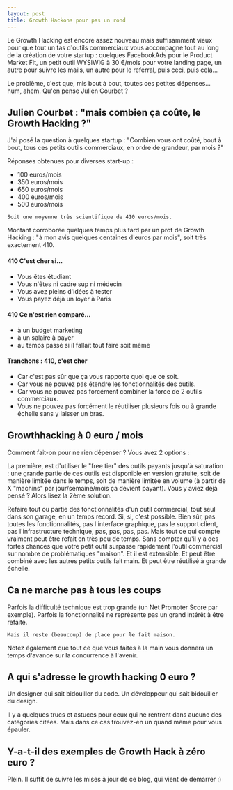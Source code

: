 ```yaml
---
layout: post
title: Growth Hackons pour pas un rond
---
```



Le Growth Hacking est encore assez nouveau mais suffisamment vieux pour que tout un tas d'outils commerciaux vous accompagne tout au long de la création de votre startup : quelques  FacebookAds pour le Product Market Fit, un petit outil WYSIWIG à 30 €/mois pour votre landing page, un autre pour suivre les mails, un autre pour le referral, puis ceci, puis cela...

Le problème, c'est que, mis bout à bout, toutes ces petites dépenses… hum, ahem. Qu'en pense Julien Courbet ?

## Julien Courbet : "mais combien ça coûte, le Growth Hacking ?"

J'ai posé la question à quelques startup  : "Combien vous ont coûté, bout à bout, tous ces petits outils commerciaux, en ordre de grandeur, par mois  ?"

Réponses obtenues pour diverses start-up :

* 100 euros/mois
* 350 euros/mois
* 650 euros/mois
* 400 euros/mois
* 500 euros/mois

~~~
Soit une moyenne très scientifique de 410 euros/mois.
~~~

Montant corroborée quelques temps plus tard par un prof de Growth Hacking : "à mon avis quelques centaines d'euros par mois", soit très exactement 410.


#### 410 C'est cher si...

* Vous êtes étudiant
* Vous n'êtes ni cadre sup ni médecin
* Vous avez pleins d'idées à tester
* Vous payez déjà un loyer à Paris

#### 410 Ce n'est rien comparé...

* à un budget marketing
* à un salaire à payer
* au temps passé si il fallait tout faire soit même

#### Tranchons : 410, c'est cher

* Car c'est pas sûr que ça vous rapporte quoi que ce soit.
* Car vous ne pouvez pas étendre les fonctionnalités des outils.
* Car vous ne pouvez pas forcément combiner la force de 2 outils commerciaux.
* Vous ne pouvez pas forcément le réutiliser plusieurs fois ou à grande échelle sans y laisser un bras.

## Growthhacking à 0 euro / mois

Comment fait-on pour ne rien dépenser ? Vous avez 2 options :

La première, est d'utiliser le "free tier" des outils payants jusqu'à saturation : une grande partie de ces outils est disponible en version gratuite, soit de manière limitée dans le temps, soit de manière limitée en volume (à partir de X "machins" par jour/semaine/mois ça devient payant). Vous y aviez déjà pensé ? Alors lisez la 2ème solution.

Refaire tout ou partie des fonctionnalités d'un outil commercial, tout seul dans son garage, en un temps record. Si, si, c'est possible. Bien sûr, pas toutes les fonctionnalités, pas l'interface graphique, pas le support client, pas l'infrastructure technique, pas, pas, pas, pas. Mais tout ce qui compte vraiment peut être refait en très peu de temps. Sans compter qu'il y a des fortes chances que votre petit outil surpasse rapidement l'outil commercial sur nombre de problématiques "maison".  Et il est extensible. Et peut être combiné avec les autres petits outils fait main. Et peut être réutilisé à grande échelle.

## Ca ne marche pas à tous les coups

Parfois la difficulté technique est trop grande (un Net Promoter Score par exemple). Parfois la fonctionnalité ne représente pas un grand intérêt à être refaite.

    Mais il reste (beaucoup) de place pour le fait maison.

Notez également que tout ce que vous faites à la main vous donnera un temps d'avance sur la concurrence à l'avenir.

## A qui s'adresse le growth hacking 0 euro ?

   Un designer qui sait bidouiller du code.
   Un développeur qui sait bidouiller du design.

   Il y a quelques trucs et astuces pour ceux qui ne rentrent dans aucune des catégories citées. Mais dans ce cas trouvez-en un quand même pour vous épauler.

## Y-a-t-il des exemples de Growth Hack à zéro euro ?

   Plein. Il suffit de suivre les mises à jour de ce blog, qui vient de démarrer :)

